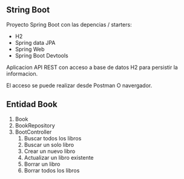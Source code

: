 ## String Boot

Proyecto Spring Boot con las depencias / starters:
* H2
* Spring data JPA
* Spring Web
* Spring Boot Devtools

Aplicacion API REST con acceso a base de datos H2 para persistir la informacion.

El acceso se puede realizar desde Postman O navergador.

## Entidad Book

1. Book
2. BookRepository
3. BootController
   1. Buscar todos los libros
   2. Buscar un solo libro
   3. Crear un nuevo libro
   4. Actualizar un libro existente
   5. Borrar un libro
   6. Borrar todos los libros
